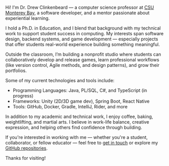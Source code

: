 Hi! I'm Dr. Drew Clinkenbeard — a computer science professor at [CSU Monterey Bay](https://csumb.edu), a software developer, and a mentor passionate about experiential learning.

I hold a Ph.D. in Education, and I blend that background with my technical work to support student success in computing. My interests span software design, backend systems, and game development — especially projects that offer students real-world experience building something meaningful.

Outside the classroom, I’m building a nonprofit studio where students can collaboratively develop and release games, learn professional workflows (like version control, Agile methods, and design patterns), and grow their portfolios.

Some of my current technologies and tools include:
- Programming Languages: Java, PL/SQL, C#, and TypeScript (in progress)
- Frameworks: Unity (2D/3D game dev), Spring Boot, React Native
- Tools: GitHub, Docker, Gradle, IntelliJ, Rider, and more

In addition to my academic and technical work, I enjoy coffee, baking, weightlifting, and martial arts. I believe in work-life balance, creative expression, and helping others find confidence through building.

If you're interested in working with me — whether you're a student, collaborator, or fellow educator — feel free to [get in touch](mailto:dclinkenbeard@csumb.edu) or explore my [GitHub repositories](https://github.com/dclinkenbeard).

Thanks for visiting!
